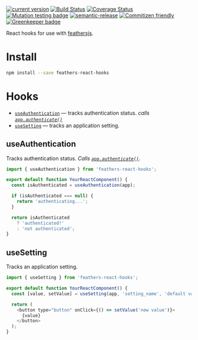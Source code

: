 [![current version](https://img.shields.io/npm/v/feathers-react-hooks.svg)](https://www.npmjs.com/package/feathers-react-hooks)
[![Build Status](https://travis-ci.org/saiichihashimoto/feathers-react-hooks.svg?branch=master)](https://travis-ci.org/saiichihashimoto/feathers-react-hooks)
[![Coverage Status](https://coveralls.io/repos/github/saiichihashimoto/feathers-react-hooks/badge.svg?branch=master)](https://coveralls.io/github/saiichihashimoto/feathers-react-hooks?branch=master)
[![Mutation testing badge](https://badge.stryker-mutator.io/github.com/saiichihashimoto/feather-react-hooks/master)](https://stryker-mutator.github.io)
[![semantic-release](https://img.shields.io/badge/%20%20%F0%9F%93%A6%F0%9F%9A%80-semantic--release-e10079.svg)](https://github.com/semantic-release/semantic-release)
[![Commitizen friendly](https://img.shields.io/badge/commitizen-friendly-brightgreen.svg)](http://commitizen.github.io/cz-cli/)
[![Greenkeeper badge](https://badges.greenkeeper.io/saiichihashimoto/feathers-react-hooks.svg)](https://greenkeeper.io/)

React hooks for use with [feathersjs](https://feathersjs.com).

# Install

```bash
npm install --save feathers-react-hooks
```

# Hooks

- [`useAuthentication`](#useauthentication) &mdash; tracks authentication status. _calls [`app.authenticate()`](https://docs.feathersjs.com/api/authentication/client.html#appauthenticate)_
- [`useSetting`](#useauthentication) &mdash; tracks an application setting.

## useAuthentication

Tracks authentication status. _Calls [`app.authenticate()`](https://docs.feathersjs.com/api/authentication/client.html#appauthenticate)_.

```js
import { useAuthentication } from 'feathers-react-hooks';

export default function YourReactComponent() {
  const isAuthenticated = useAuthentication(app);

  if (isAuthenticated === null) {
    return 'authenticating...';
  }

  return isAuthenticated
    ? 'authenticated!'
    : 'not authenticated';
}
```

## useSetting

Tracks an application setting.

```js
import { useSetting } from 'feathers-react-hooks';

export default function YourReactComponent() {
  const [value, setValue] = useSetting(app, 'setting_name', 'default value');

  return (
    <button type="button" onClick={() => setValue('new value')}>
      {value}
    </button>
  );
}
```
